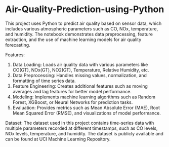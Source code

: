 # Air-Quality-Prediction-using-Python

This project uses Python to predict air quality based on sensor data, which includes various atmospheric parameters such as CO, NOx, temperature, and humidity. The notebook demonstrates data preprocessing, feature extraction, and the use of machine learning models for air quality forecasting.

Features:
1. Data Loading: Loads air quality data with various parameters like CO(GT), NOx(GT), NO2(GT), Temperature, Relative Humidity, etc.
2. Data Preprocessing: Handles missing values, normalization, and formatting of time series data.
3. Feature Engineering: Creates additional features such as moving averages and lag features for better model performance.
4. Modeling: Implements machine learning algorithms such as Random Forest, XGBoost, or Neural Networks for prediction tasks.
5. Evaluation: Provides metrics such as Mean Absolute Error (MAE), Root Mean Squared Error (RMSE), and visualizations of model performance.

Dataset:
The dataset used in this project contains time-series data with multiple parameters recorded at different timestamps, such as CO levels, NOx levels, temperature, and humidity. The dataset is publicly available and can be found at UCI Machine Learning Repository.
